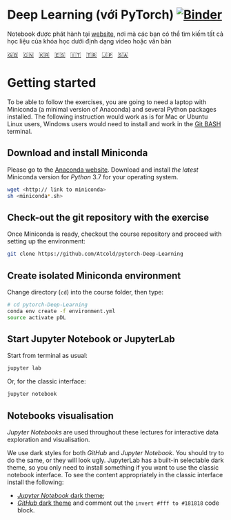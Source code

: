 # Deep Learning (với PyTorch) [![Binder](https://mybinder.org/badge_logo.svg)](https://mybinder.org/v2/gh/Atcold/pytorch-Deep-Learning/master)

Notebook được phát hành tại [website](https://atcold.github.io/pytorch-Deep-Learning/), nơi mà các bạn có thể tìm kiếm tất cả học liệu của khóa học dưới định dạng video hoặc văn bản
<!-- Mandarin -->
<!--
🇨🇳 这份`README.md`的中文版本及网站可以在[这里](https://github.com/Atcold/pytorch-Deep-Learning/blob/master/docs/zh/README-ZH.md)找到.-->

<!-- Korean -->
<!--
🇰🇷 한국어 `README.md`는 [여기](https://github.com/Atcold/pytorch-Deep-Learning/blob/master/docs/ko/README-KO.md)에서 확인하실 수 있습니다.
-->

<!-- Spanish -->
<!--
🇪🇸 La versión en Español de este `README.md` y el sitio web [se encuentran aquí](https://github.com/Atcold/pytorch-Deep-Learning/blob/master/docs/es/README-ES.md).-->

<!-- Italian -->
<!--
🇮🇹 La versione in italiano di questo `README.md` può essere trovata  [a questo indirizzo](https://github.com/Atcold/pytorch-Deep-Learning/blob/master/docs/it/README-IT.md).
-->
<!-- Turkish -->
<!--
🇹🇷 `README.md`'nin Türkçe çevirisi [bu](https://github.com/Atcold/pytorch-Deep-Learning/blob/master/docs/tr/README-TR.md) adreste bulunabilir.
-->
<!-- Japanese -->
<!--
🇯🇵 日本語版の `README.md` は  [ここ](https://github.com/Atcold/pytorch-Deep-Learning/blob/master/docs/ja/README-JA.md) にあります.
-->

<!-- Arabic -->
<!--
🇸🇦 النسخة العربية من ملف `README.md`  [ar](https://github.com/Atcold/pytorch-Deep-Learning/blob/master/docs/ar/README-AR.md) والموقع الالكتروني.
-->
<!-- Vietnamese -->
<!--
Các bạn có thể tìm thấy phiên bản Tiếng Việt của `README.md` [vi](https://github.com/JohnsonNguyen1820/pytorch-Deep-Learning/blob/master/docs/vi/README-VI.md) tại đây.
-->

<!-- English - Mandarin - Korean - Spanish - Italian - Turkish - Japanese - Arabic - Vietnamese-->
[🇬🇧](https://github.com/Atcold/pytorch-Deep-Learning/blob/master/README.md) &nbsp; [🇨🇳](https://github.com/Atcold/pytorch-Deep-Learning/blob/master/docs/zh/README-ZH.md) &nbsp; [🇰🇷](https://github.com/Atcold/pytorch-Deep-Learning/blob/master/docs/ko/README-KO.md) &nbsp; [🇪🇸](https://github.com/Atcold/pytorch-Deep-Learning/blob/master/docs/es/README-ES.md) &nbsp; [🇮🇹](https://github.com/Atcold/pytorch-Deep-Learning/blob/master/docs/it/README-IT.md) &nbsp; [🇹🇷](https://github.com/Atcold/pytorch-Deep-Learning/blob/master/docs/tr/README-TR.md) &nbsp; [🇯🇵](https://github.com/Atcold/pytorch-Deep-Learning/blob/master/docs/ja/README-JA.md) &nbsp; [🇸🇦](https://github.com/Atcold/pytorch-Deep-Learning/blob/master/docs/ar/README-AR.md)


# Getting started

To be able to follow the exercises, you are going to need a laptop with Miniconda (a minimal version of Anaconda) and several Python packages installed.
The following instruction would work as is for Mac or Ubuntu Linux users, Windows users would need to install and work in the [Git BASH](https://gitforwindows.org/) terminal.


## Download and install Miniconda

Please go to the [Anaconda website](https://conda.io/miniconda.html).
Download and install *the latest* Miniconda version for *Python* 3.7 for your operating system.

```bash
wget <http:// link to miniconda>
sh <miniconda*.sh>
```


## Check-out the git repository with the exercise

Once Miniconda is ready, checkout the course repository and proceed with setting up the environment:

```bash
git clone https://github.com/Atcold/pytorch-Deep-Learning
```


## Create isolated Miniconda environment

Change directory (`cd`) into the course folder, then type:

```bash
# cd pytorch-Deep-Learning
conda env create -f environment.yml
source activate pDL
```


## Start Jupyter Notebook or JupyterLab

Start from terminal as usual:

```bash
jupyter lab
```

Or, for the classic interface:

```bash
jupyter notebook
```


## Notebooks visualisation

*Jupyter Notebooks* are used throughout these lectures for interactive data exploration and visualisation.

We use dark styles for both *GitHub* and *Jupyter Notebook*.
You should try to do the same, or they will look ugly.
JupyterLab has a built-in selectable dark theme, so you only need to install something if you want to use the classic notebook interface.
To see the content appropriately in the classic interface install the following:

 - [*Jupyter Notebook* dark theme](https://userstyles.org/styles/153443/jupyter-notebook-dark);
 - [*GitHub* dark theme](https://userstyles.org/styles/37035/github-dark) and comment out the `invert #fff to #181818` code block.
